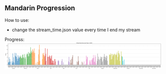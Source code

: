 ## Mandarin Progression
How to use:
- change the stream_time.json value every time I end my stream

Progress:
![Progress Bar](progress_chart.png)
